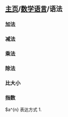 ## [主页](../README.md)/[数学语言](./readme.md)/语法
### 加法
 
### 减法

### 乘法

### 除法

### 比大小

### 指数
$a^{n} 
表达方式
1. 